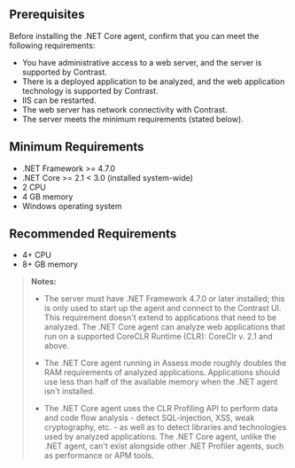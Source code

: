<!--
title: "Contrast .NET Core Agent System Requirements"
description: "Contrast .NET Core agent system requirements"
tags: "installation agent .NET Core system requirements"
-->

## Prerequisites 

Before installing the .NET Core agent, confirm that you can meet the following requirements:

- You have administrative access to a web server, and the server is supported by Contrast.
- There is a deployed application to be analyzed, and the web application technology is supported by Contrast.
- IIS can be restarted.
- The web server has network connectivity with Contrast. 
- The server meets the minimum requirements (stated below). 

## Minimum Requirements

* .NET Framework >= 4.7.0
* .NET Core >= 2.1 < 3.0 (installed system-wide)
* 2 CPU
* 4 GB memory
* Windows operating system

## Recommended Requirements

* 4+ CPU
* 8+ GB memory  

> **Notes:** 
> * The server must have .NET Framework 4.7.0 or later installed; this is only used to start up the agent and connect to the Contrast UI. This requirement doesn't extend to applications that need to be analyzed. The .NET Core agent can analyze web applications that run on a supported CoreCLR Runtime (CLR): CoreClr v. 2.1 and above.
>
> * The .NET Core agent running in Assess mode roughly doubles the RAM requirements of analyzed applications. Applications should use less than half of the available memory when the .NET agent isn't installed. 
>
> * The .NET Core agent uses the CLR Profiling API to perform data and code flow analysis - detect SQL-injection, XSS, weak cryptography, etc. - as well as to detect libraries and technologies used by analyzed applications. The .NET Core agent, unlike the .NET agent, can't exist alongside other .NET Profiler agents, such as performance or APM tools.


